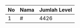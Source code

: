 | No | Nama            | Jumlah Level |
|----|-----------------|--------------|
| 1  | #    |    4426        |
